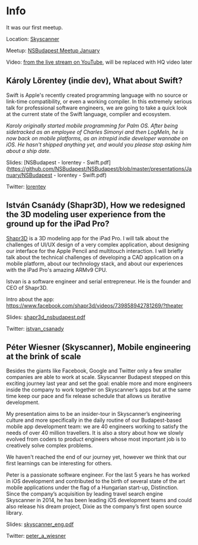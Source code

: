Info
===========

It was our first meetup.

Location: [Skyscanner](https://www.google.hu/maps/place/K%C3%A1roly+krt.+6,+Budapest,+1052/@47.494654,19.0571683,17z)

Meetup: [NSBudapest Meetup January](http://www.meetup.com/NSBudapest/events/227291358/)

Video: [from the live stream on YouTube](https://www.youtube.com/watch?v=LKDBEi6tQwU), will be replaced with HQ video later

**Károly Lőrentey (indie dev), What about Swift?**
---

Swift is Apple's recently created programming language with no source or link-time compatibility, or even a working compiler. In this extremely serious talk for professional software engineers, we are going to take a quick look at the current state of the Swift language, compiler and ecosystem.

*Karoly originally started mobile programming for Palm OS. After being sidetracked as an employee of Charles Simonyi and then LogMeIn, he is now back on mobile platforms, as an intrepid indie developer wannabe on iOS. He hasn't shipped anything yet, and would you please stop asking him about a ship date.*

Slides: [NSBudapest - lorentey - Swift.pdf](https://github.com/NSBudapest/NSBudapest/blob/master/presentations/January/NSBudapest - lorentey - Swift.pdf)

Twitter: [lorentey](https://twitter.com/lorentey)

**István Csanády (Shapr3D), How we redesigned the 3D modeling user experience from the ground up for the iPad Pro?**
---

[Shapr3D](http://www.shapr3d.com/) is a 3D modeling app for the iPad Pro. I will talk about the challenges of UI/UX design of a very complex application, about designing our interface for the Apple Pencil and multitouch interaction. I will briefly talk about the technical challenges of developing a CAD application on a mobile platform, about our technology stack, and about our experiences with the iPad Pro's amazing ARMv9 CPU.

Istvan is a software engineer and serial entrepreneur. He is the founder and CEO of Shapr3D.

Intro about the app: https://www.facebook.com/shapr3d/videos/739858942781269/?theater

Slides: [shapr3d_nsbudapest.pdf](https://github.com/NSBudapest/NSBudapest/blob/master/presentations/January/shapr3d_nsbudapest.pdf)

Twitter: [istvan_csanady](https://twitter.com/istvan_csanady)

**Péter Wiesner (Skyscanner), Mobile engineering at the brink of scale**
---

Besides the giants like Facebook, Google and Twitter only a few smaller companies are able to work at scale. Skyscanner Budapest stepped on this exciting journey last year and set the goal: enable more and more engineers inside the company to work together on Skyscanner’s apps but at the same time keep our pace and fix release schedule that allows us iterative development.

My presentation aims to be an insider-tour in Skyscanner’s engineering culture and more specifically in the daily routine of our Budapest-based mobile app development team: we are 40 engineers working to satisfy the needs of over 40 million travellers. It is also a story about how we slowly evolved from coders to product engineers whose most important job is to creatively solve complex problems.

We haven't reached the end of our journey yet, however we think that our first learnings can be interesting for others.

Peter is a passionate software engineer. For the last 5 years he has worked in iOS development and contributed to the birth of several state of the art mobile applications under the flag of a Hungarian start-up, Distinction. Since the company’s acquisition by leading travel search engine Skyscanner in 2014, he has been leading iOS development teams and could also release his dream project, Dixie as the company’s first open source library.

Slides: [skyscanner_eng.pdf](https://github.com/NSBudapest/NSBudapest/blob/master/presentations/January/skyscanner_eng.pdf)

Twitter: [peter_a_wiesner](https://twitter.com/peter_a_wiesner)
